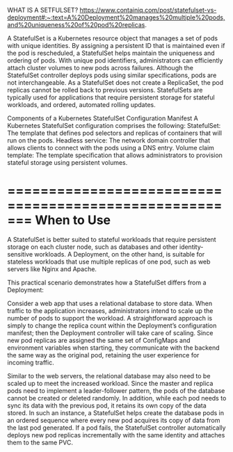 WHAT IS A SETFULSET?
https://www.containiq.com/post/statefulset-vs-deployment#:~:text=A%20Deployment%20manages%20multiple%20pods,and%20uniqueness%20of%20pod%20replicas.

A StatefulSet is a Kubernetes resource object that manages a set of pods with unique identities. By assigning a persistent ID that is maintained even if the pod is rescheduled, a StatefulSet helps maintain the uniqueness and ordering of pods. With unique pod identifiers, administrators can efficiently attach cluster volumes to new pods across failures.
Although the StatefulSet controller deploys pods using similar specifications, pods are not interchangeable. As a StatefulSet does not create a ReplicaSet, the pod replicas cannot be rolled back to previous versions. StatefulSets are typically used for applications that require persistent storage for stateful workloads, and ordered, automated rolling updates.

Components of a Kubernetes StatefulSet Configuration Manifest
A Kubernetes StatefulSet configuration comprises the following:
StatefulSet: The template that defines pod selectors and replicas of containers that will run on the pods.
Headless service: The network domain controller that allows clients to connect with the pods using a DNS entry.
Volume claim template: The template specification that allows administrators to provision stateful storage using persistent volumes.


=======================================================
**********************When to Use**********************
=======================================================
A StatefulSet is better suited to stateful workloads that require persistent storage on each cluster node, such as databases and other identity-sensitive workloads. A Deployment, on the other hand, is suitable for stateless workloads that use multiple replicas of one pod, such as web servers like Nginx and Apache.

This practical scenario demonstrates how a StatefulSet differs from a Deployment:

Consider a web app that uses a relational database to store data. When traffic to the application increases, administrators intend to scale up the number of pods to support the workload. A straightforward approach is simply to change the replica count within the Deployment’s configuration manifest; then the Deployment controller will take care of scaling. Since new pod replicas are assigned the same set of ConfigMaps and environment variables when starting, they communicate with the backend the same way as the original pod, retaining the user experience for incoming traffic.

Similar to the web servers, the relational database may also need to be scaled up to meet the increased workload. Since the master and replica pods need to implement a leader-follower pattern, the pods of the database cannot be created or deleted randomly. In addition, while each pod needs to sync its data with the previous pod, it retains its own copy of the data stored. In such an instance, a StatefulSet helps create the database pods in an ordered sequence where every new pod acquires its copy of data from the last pod generated. If a pod fails, the StatefulSet controller automatically deploys new pod replicas incrementally with the same identity and attaches them to the same PVC.